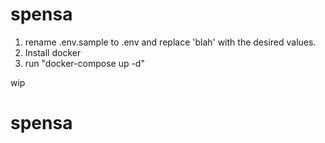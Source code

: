 # spensa

1. rename .env.sample to .env and replace 'blah' with the desired values.
2. Install docker
2. run "docker-compose up -d"

wip

# spensa

